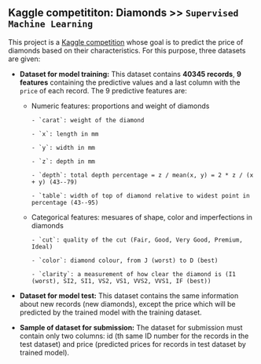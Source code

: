 ## Kaggle competititon: Diamonds >> `Supervised Machine Learning`

This project is a [Kaggle competition](https://www.kaggle.com/c/diamonds-datamad0320/overview) whose goal is to predict the price of diamonds based on their characteristics. For this purpose, three datasets are given:

- **Dataset for model training:** This dataset contains **40345 records**, **9 features** containing the predictive values and a last column with the `price` of each record. The 9 predictive features are:
  - Numeric features: proportions and weight of diamonds
  
        - `carat`: weight of the diamond
        
        - `x`: length in mm
        
        - `y`: width in mm
        
        - `z`: depth in mm
        
        - `depth`: total depth percentage = z / mean(x, y) = 2 * z / (x + y) (43--79)
        
        - `table`: width of top of diamond relative to widest point in percentage (43--95)
        
  - Categorical features: mesuares of shape, color and imperfections in diamonds
  
        - `cut`: quality of the cut (Fair, Good, Very Good, Premium, Ideal)
        
        - `color`: diamond colour, from J (worst) to D (best)
        
        - `clarity`: a measurement of how clear the diamond is (I1 (worst), SI2, SI1, VS2, VS1, VVS2, VVS1, IF (best))
        
        
- **Dataset for model test:** This dataset contains the same information about new records (new diamonds), except the price which will be predicted by the trained model with the training dataset.

- **Sample of dataset for submission:** The dataset for submission must contain only two columns: id (th same ID number for the records in the test dataset) and price (predicted prices for records in test dataset by trained model).
        
  
